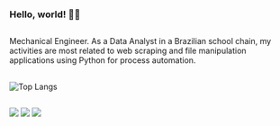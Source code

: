 ### Hello, world! ✌🏻

##

Mechanical Engineer. As a Data Analyst in a Brazilian school chain, my activities are most related to web scraping and file manipulation applications using Python for process automation.

##

![Top Langs](https://github-readme-stats-sigma-five.vercel.app/api/top-langs/?username=rafaelbkneip&layout=compact&theme=shadow_green)

##

<div> 
 
  <a href="https://instagram.com/rafael.kneip" target="_blank"><img src="https://img.shields.io/badge/-Instagram-%23E4405F?style=for-the-badge&logo=instagram&logoColor=white" target="_blank"></a>
  <a href="https://www.linkedin.com/in/rafael-kneip" target="_blank"><img src="https://img.shields.io/badge/-LinkedIn-%230077B5?style=for-the-badge&logo=linkedin&logoColor=white" target="_blank"></a>
  <a href="https://www.researchgate.net/profile/Rafael-Kneip" target="_blank"><img src="https://img.shields.io/badge/Research_Gate-00CCBB.svg?&style=for-the-badge&logo=ResearchGate&logoColor=white" target="_blank"></a> 
  

</div>
